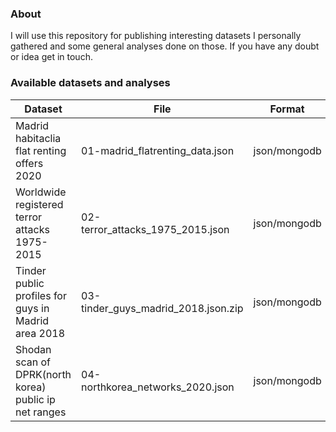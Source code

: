 ### About
I will use this repository for publishing interesting datasets I personally gathered and some general analyses done on those. If you have any doubt or idea get in touch.
### Available datasets and analyses

| Dataset                                               | File                                | Format       | Analysis             |
|-------------------------------------------------------|-------------------------------------|--------------|----------------------|
| Madrid habitaclia flat renting offers 2020            | 01-madrid_flatrenting_data.json     | json/mongodb | analyses/habitaclia1 |
| Worldwide registered terror attacks 1975-2015         | 02-terror_attacks_1975_2015.json    | json/mongodb |                      |
| Tinder public profiles for guys in Madrid area 2018   | 03-tinder_guys_madrid_2018.json.zip | json/mongodb |                      |
| Shodan scan of DPRK(north korea) public ip net ranges | 04-northkorea_networks_2020.json    | json/mongodb |                      |
